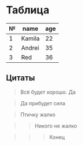 # Таблица
№|name|age
-|----|---
1|Kamila|22
2|Andrei|35
3|Red|36


## Цитаты
> Всё будет хорошо. Да

> Да прибудет сила

> Птичку жалко


>> Никого не жалко

>>>Конец
